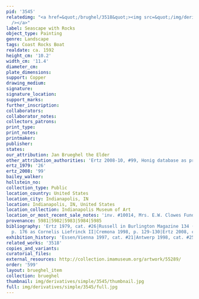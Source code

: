 ```yaml
---
pid: '3545'
relatedimg: "<a href=&quot;/brughel/3518&quot;><img src=&quot;/img/derivatives/simple/3518/thumbnail.jpg&quot;
  /></a>"
label: Seascape with Rocks
object_type: Painting
genre: Landscape
tags: Coast Rocks Boat
realdate: ca. 1592
height_cm: '10.2'
width_cm: '11.4'
diameter_cm: 
plate_dimensions: 
support: Copper
drawing_medium: 
signature: 
signature_location: 
support_marks: 
further_inscription: 
collaborators: 
collaborator_notes: 
collectors_patrons: 
print_type: 
print_notes: 
printmaker: 
publisher: 
states: 
our_attribution: Jan Brueghel the Elder
other_attribution_authorities: 'Ertz 2008-10, #99, Honig database as probable'
ertz_1979: '26'
ertz_2008: '99'
bailey_walker: 
hollstein_no: 
collection_type: Public
location_country: United States
location_city: Indianapolis, IN
location: Indianapolis, IN, United States
location_collection: Indianapolis Museum of Art
location_or_most_recent_sale_notes: 'inv. #10014, Mrs. E.W. Clowes Fund'
provenance: 5981|5982|5983|5984|5985
bibliography: 'Ertz 1979, cat. #26|Russell in Burlington Magazine 134 (March 1992),
  p. 176 as Cornelis Liefrinck II|Cremona 1998, p. 129-130|Ertz 2008, cat. #99'
exhibition_history: 'Essen/Vienna 1997, cat. #21|Antwerp 1998, cat. #25'
related_works: '3518'
copies_and_variants: 
curatorial_files: 
external_resources: http://collection.imamuseum.org/artwork/55289/
order: '599'
layout: brueghel_item
collection: brueghel
thumbnail: img/derivatives/simple/3545/thumbnail.jpg
full: img/derivatives/simple/3545/full.jpg
---
```

